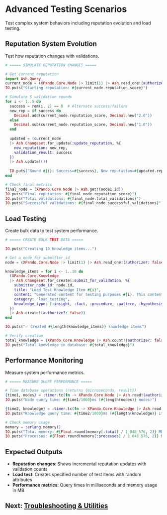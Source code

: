 # Advanced Testing Scenarios

Test complex system behaviors including reputation evolution and load testing.

## Reputation System Evolution

Test how reputation changes with validations.

```elixir
# ===== SIMULATE REPUTATION CHANGES =====

# Get current reputation
import Ash.Query
current_node = (XPando.Core.Node |> limit(1) |> Ash.read_one!(authorize?: false))
IO.puts("Starting reputation: #{current_node.reputation_score}")

# Simulate 5 validation rounds
for i <- 1..5 do
  success = rem(i, 2) == 0  # Alternate success/failure
  new_rep = if success do
    Decimal.add(current_node.reputation_score, Decimal.new("2.0"))
  else
    Decimal.sub(current_node.reputation_score, Decimal.new("1.0"))
  end
  
  updated = (current_node
  |> Ash.Changeset.for_update(:update_reputation, %{
    new_reputation: new_rep,
    validation_result: success
  })
  |> Ash.update!())
  
  IO.puts("Round #{i}: Success=#{success}, New reputation=#{updated.reputation_score}")
end

# Check final metrics
final_node = (XPando.Core.Node |> Ash.get!(node1.id))
IO.puts("Final reputation: #{final_node.reputation_score}")
IO.puts("Total validations: #{final_node.total_validations}")
IO.puts("Successful validations: #{final_node.successful_validations}")
```

## Load Testing

Create bulk data to test system performance.

```elixir
# ===== CREATE BULK TEST DATA =====

IO.puts("Creating 10 knowledge items...")

# Get a node for submitter_id
node = (XPando.Core.Node |> limit(1) |> Ash.read_one!(authorize?: false))

knowledge_items = for i <- 1..10 do
  (XPando.Core.Knowledge
  |> Ash.Changeset.for_create(:submit_for_validation, %{
    submitter_node_id: node.id,
    title: "Load Test Knowledge Item #{i}",
    content: "Generated content for testing purposes #{i}. This content meets the minimum length requirement for knowledge submission.",
    category: "load_testing",
    knowledge_type: [:insight, :fact, :procedure, :pattern, :hypothesis, :observation] |> Enum.random()
  })
  |> Ash.create!(authorize?: false))
end

IO.puts("✅ Created #{length(knowledge_items)} knowledge items")

# Verify creation
total_knowledge = (XPando.Core.Knowledge |> Ash.count!(authorize?: false))
IO.puts("Total knowledge in database: #{total_knowledge}")
```

## Performance Monitoring

Measure system performance metrics.

```elixir
# ===== MEASURE QUERY PERFORMANCE =====

# Time database operations (returns {microseconds, result})
{time1, nodes} = :timer.tc(fn -> XPando.Core.Node |> Ash.read!(authorize?: false) end)
IO.puts("Node query time: #{time1/1000}ms (#{length(nodes)} nodes)")

{time2, knowledge} = :timer.tc(fn -> XPando.Core.Knowledge |> Ash.read!(authorize?: false) end)
IO.puts("Knowledge query time: #{time2/1000}ms (#{length(knowledge)} items)")

# Check memory usage
memory = :erlang.memory()
IO.puts("Total memory: #{Float.round(memory[:total] / 1_048_576, 2)} MB")
IO.puts("Processes: #{Float.round(memory[:processes] / 1_048_576, 2)} MB")
```

## Expected Outputs

- **Reputation changes**: Shows incremental reputation updates with validation counts
- **Load test**: Creates specified number of test items with random attributes
- **Performance metrics**: Query times in milliseconds and memory usage in MB

## Next: [Troubleshooting & Utilities](09_troubleshooting.md)